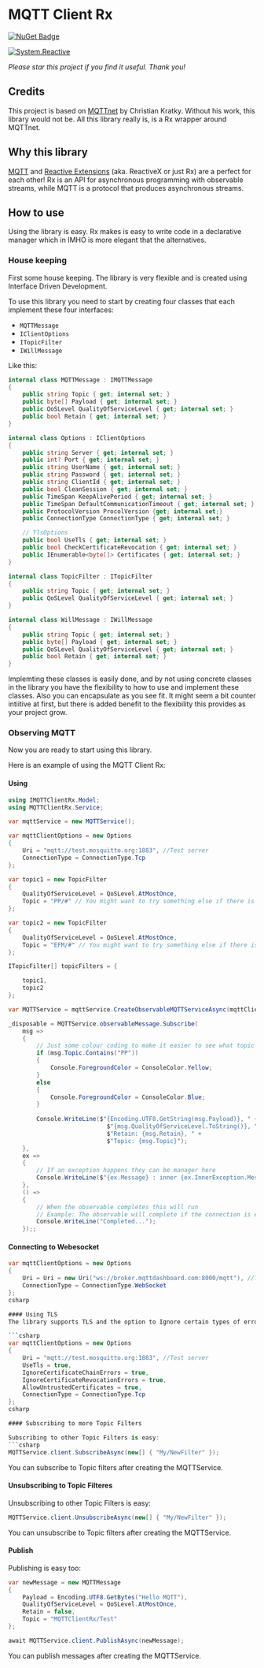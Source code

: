 # MQTT Client Rx

[![NuGet Badge](https://buildstats.info/nuget/MQTTClientRx)](https://www.nuget.org/packages/MQTTClientRx)

[![System.Reactive](http://img.shields.io/badge/Rx-v3.1.1-ff69b4.svg)](http://reactivex.io/) 

*Please star this project if you find it useful. Thank you!*

## Credits
This project is based on [MQTTnet](https://github.com/chkr1011/MQTTnet) by Christian Kratky. Without his work, this library would not be. All this library really is, is a Rx wrapper around MQTTnet. 

## Why this library
[MQTT](http://mqtt.org/) and [Reactive Extensions](http://reactivex.io/) (aka. ReactiveX or just Rx) are a perfect for each other! Rx is an API for asynchronous programming
with observable streams, while MQTT is a protocol that produces asynchronous streams.

## How to use
Using the library is easy. Rx makes is easy to write code in a declarative manager which in IMHO is more elegant that the alternatives. 


### House keeping
First some house keeping. The library is very flexible and is created using Interface Driven Development. 

To use this library you need to start by creating four classes that each implement these four interfaces: 
- `MQTTMessage`
- `IClientOptions`
- `ITopicFilter`
- `IWillMessage`

Like this:
```csharp
internal class MQTTMessage : IMQTTMessage
{
    public string Topic { get; internal set; }
    public byte[] Payload { get; internal set; }
    public QoSLevel QualityOfServiceLevel { get; internal set; }
    public bool Retain { get; internal set; }
}
```

```csharp
internal class Options : IClientOptions
{
    public string Server { get; internal set; }
    public int? Port { get; internal set; }
    public string UserName { get; internal set; }
    public string Password { get; internal set; }
    public string ClientId { get; internal set; }
    public bool CleanSession { get; internal set; }
    public TimeSpan KeepAlivePeriod { get; internal set; }
    public TimeSpan DefaultCommunicationTimeout { get; internal set; }
    public ProtocolVersion ProcolVersion {get; internal set;}
	public ConnectionType ConnectionType { get; internal set; }

	// TlsOptions
    public bool UseTls { get; internal set; }
    public bool CheckCertificateRevocation { get; internal set; }
    public IEnumerable<byte[]> Certificates { get; internal set; }
}
```

```csharp
internal class TopicFilter : ITopicFilter
{
    public string Topic { get; internal set; }
    public QoSLevel QualityOfServiceLevel { get; internal set; }
}
```

```csharp
internal class WillMessage : IWillMessage
{
    public string Topic { get; internal set; }
    public byte[] Payload { get; internal set; }
    public QoSLevel QualityOfServiceLevel { get; internal set; }
    public bool Retain { get; internal set; }
}
```
Implemting these classes is easily done, and by not using concrete classes in the library you have the flexibility to how to use and implement these classes. Also you can encapsulate as you see fit. It might seem a bit counter intiitive at first, but there is added benefit to the flexibility this provides as your project grow.

### Observing MQTT
Now you are ready to start using this library.

Here is an example of using the MQTT Client Rx:
#### Using
```csharp
using IMQTTClientRx.Model;
using MQTTClientRx.Service;
```

```csharp
var mqttService = new MQTTService();

var mqttClientOptions = new Options
{
    Uri = "mqtt://test.mosquitto.org:1883", //Test server
	ConnectionType = ConnectionType.Tcp
};

var topic1 = new TopicFilter
{
    QualityOfServiceLevel = QoSLevel.AtMostOnce,
    Topic = "PP/#" // You might want to try something else if there is nothing is published to this topic in the test server at the time of testing this.
};

var topic2 = new TopicFilter
{
    QualityOfServiceLevel = QoSLevel.AtMostOnce,
    Topic = "EFM/#" // You might want to try something else if there is nothing is published to this topic in the test server at the time of testing this.
};

ITopicFilter[] topicFilters = {

    topic1,
    topic2
};

var MQTTService = mqttService.CreateObservableMQTTServiceAsync(mqttClientOptions, topicFilters); //The topic filters are optional

_disposable = MQTTService.observableMessage.Subscribe(
    msg =>
    {
        // Just some colour coding to make it easier to see what topic is what
        if (msg.Topic.Contains("PP"))
        {
            Console.ForegroundColor = ConsoleColor.Yellow;
        }
        else
        {
            Console.ForegroundColor = ConsoleColor.Blue;
        }
        
        Console.WriteLine($"{Encoding.UTF8.GetString(msg.Payload)}, " +
                            $"{msg.QualityOfServiceLevel.ToString()}, " +
                            $"Retain: {msg.Retain}, " +
                            $"Topic: {msg.Topic}");
    },
    ex =>
    {
        // If an exception happens they can be manager here
        Console.WriteLine($"{ex.Message} : inner {ex.InnerException.Message}");
    },
    () =>
    {
        // When the observable completes this will run
        // Example: The observable will complete if the connection is ended by the serter
        Console.WriteLine("Completed...");
    });;
```
#### Connecting to Webesocket

```csharp
var mqttClientOptions = new Options
{
    Uri = Uri = new Uri("ws://broker.mqttdashboard.com:8000/mqtt"), //Test server
	ConnectionType = ConnectionType.WebSocket
};
csharp

#### Using TLS
The library supports TLS and the option to Ignore certain types of errors and allow untrusted certificates which is powerful for testing purposes and should be used with care in non-test cases.

```csharp
var mqttClientOptions = new Options
{
    Uri = "mqtt://test.mosquitto.org:1883", //Test server
	UseTls = true,
    IgnoreCertificateChainErrors = true,
    IgnoreCertificateRevocationErrors = true,
    AllowUntrustedCertificates = true,
	ConnectionType = ConnectionType.Tcp
};
csharp

#### Subscribing to more Topic Filters

Subscribing to other Topic Filters is easy:
```csharp
MQTTService.client.SubscribeAsync(new[] { "My/NewFilter" });
```
You can subscribe to Topic filters after creating the MQTTService.
#### Unsubscribing to Topic Filteres
Unsubscribing to other Topic Filters is easy:
```csharp
MQTTService.client.UnsubscribeAsync(new[] { "My/NewFilter" });
```
You can unsubscribe to Topic filters after creating the MQTTService.
#### Publish
Publishing is easy too:
```csharp
var newMessage = new MQTTMessage
{
    Payload = Encoding.UTF8.GetBytes("Hello MQTT"),
    QualityOfServiceLevel = QoSLevel.AtMostOnce,
    Retain = false,
    Topic = "MQTTClientRx/Test"
};

await MQTTService.client.PublishAsync(newMessage);
```
You can publish messages after creating the MQTTService.
